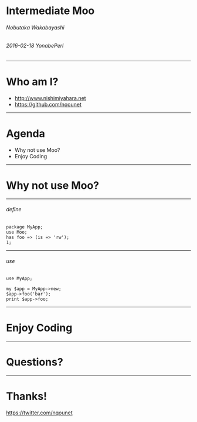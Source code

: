 # Intermediate Moo
###### Nobutaka Wakabayashi
###### 2016-02-18 YonabePerl

---

# Who am I?
- <http://www.nishimiyahara.net>
- <https://github.com/nqounet>

---

# Agenda
- Why not use Moo?
- Enjoy Coding

---

# Why not use Moo?

___

###### define

```
package MyApp;
use Moo;
has foo => (is => 'rw');
1;
```

___

###### use

```
use MyApp;

my $app = MyApp->new;
$app->foo('bar');
print $app->foo;
```

---

# Enjoy Coding

---

# Questions?

---

# Thanks!
<https://twitter.com/nqounet>
